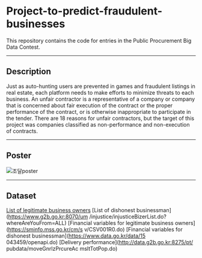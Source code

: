 # Project-to-predict-fraudulent-businesses
This repository contains the code for entries in the Public Procurement Big Data Contest.

___
## Description
Just as auto-hunting users are prevented in games and fraudulent listings in real estate, each platform needs to make efforts to minimize threats to each business. An unfair contractor is a representative of a company or company that is concerned about fair execution of the contract or the proper performance of the contract, or is otherwise inappropriate to participate in the tender. There are 18 reasons for unfair contractors, but the target of this project was companies classified as non-performance and non-execution of contracts.


___
## Poster
![조달poster](https://user-images.githubusercontent.com/97015589/221364095-c189c69e-b94a-4131-bcec-24aab3ff03fb.jpg)

___
## Dataset
[List of legitimate business owners](https://data.g2b.go.kr:1443/pt/main/index.do)
[List of dishonest businessman](https://www.g2b.go.kr:8070/um /injustice/injusticeBizerList.do? whereAreYouFrom=ALL)
[Financial variables for legitimate business owners](https://sminfo.mss.go.kr/cm/s v/CSV001R0.do)
[Financial variables for dishonest businessman](https://www.data.go.kr/data/15 043459/openapi.do)
[Delivery performance](http://data.g2b.go.kr:8275/pt/ pubdata/moveGnrlzPrcureAc msltTotPop.do)
